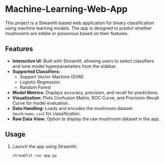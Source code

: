 # Machine-Learning-Web-App
This project is a Streamlit-based web application for binary classification using machine learning models. The app is designed to predict whether mushrooms are edible or poisonous based on their features.

## Features

- **Interactive UI:** Built with Streamlit, allowing users to select classifiers and tune model hyperparameters from the sidebar.
- **Supported Classifiers:** 
  - Support Vector Machine (SVM)
  - Logistic Regression
  - Random Forest
- **Model Metrics:** Displays accuracy, precision, and recall for predictions.
- **Visualization:** Plots Confusion Matrix, ROC Curve, and Precision-Recall Curve for model evaluation.
- **Data Handling:** Loads and encodes the mushroom dataset (`mushrooms.csv`) for classification.
- **Raw Data View:** Option to display the raw mushroom dataset in the app.

## Usage

1. Launch the app using Streamlit:
   ```bash
   streamlit run app.py
